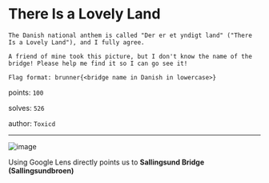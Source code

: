 # There Is a Lovely Land

```text
The Danish national anthem is called "Der er et yndigt land" ("There Is a Lovely Land"), and I fully agree.

A friend of mine took this picture, but I don't know the name of the bridge! Please help me find it so I can go see it!

Flag format: brunner{<bridge name in Danish in lowercase>}
```

points: `100`

solves: `526`

author: `Toxicd`

---

![image](../images/SomeBridge.JPG)

Using Google Lens directly points us to **Sallingsund Bridge (Sallingsundbroen)**
